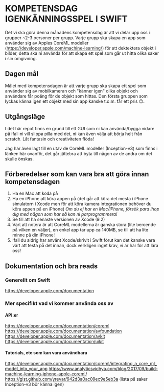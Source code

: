   # KOMPETENSDAG IGENKÄNNINGSSPEL I SWIFT

  Det vi ska göra denna månadens kompetensdag är att vi delar upp oss i grupper ~2-3 personer per grupp. Varje grupp ska skapa en app som använder sig av Apples CoreML modeller (https://developer.apple.com/machine-learning/) för att dektektera objekt i bilder, detta ska ni använda för att skapa ett spel som går ut hitta olika saker i sin omgivning.

  ## Dagen mål
  Målet med kompetensdagen är att varje grupp ska skapa ett spel som använder sig av mobilkameran och "känner igen" olika objekt och användare får poäng för de objekt som hittas. Den första gruppen som lyckas känna igen ett objekt med sin app kanske t.o.m. får ett pris 😉.

  ## Utgångsläge
  I det här repot finns en grund till ett GUI som ni kan använda/bygga vidare på ifall ni vill slippa pilla med det, ni kan även välja att börja helt från scratch. Låt fantasin och creativiteten flöda!

  Jag har även lagt till en utav de CoreML modeller (Inception-v3) som finns i länken här ovanför, det går jättebra att byta till någon av de andra om det skulle önskas.

  ## Förberedelser som kan vara bra att göra innan kompetensdagen
  1. Ha en Mac att koda på
  3. Ha en iPhone att köra appen på (det går att köra det mesta i iPhone simulatorn i Xcode men för att köra kamera integrationen behöver du köra appen på en iPhone)
  *Om du ej har en Mac/iPhone, försök para ihop dig med någon som har så kan ni parprogrammera!*
  3. Se till att ha senaste versionen av Xcode (9.2)
  4. Värt att notera är att CoreML modellerna är ganska stora (lite beroende på vilken en väljer), en enkel app tar upp ca 140MB, se till att ha lite minne på din iPhone!
  5. Ifall du aldrig har använt Xcode/skrivit i Swift förut kan det kanske vara värt att testa på det innan, dock verkligen inget krav, vi är här för att lära oss!

  ## Dokumentation och bra reads
  ### Generellt om Swift
  https://developer.apple.com/documentation
  ### Mer specifikt vad vi kommer använda oss av
  #### API:er
  https://developer.apple.com/documentation/coreml
  https://developer.apple.com/documentation/avfoundation
  https://developer.apple.com/documentation/avkit
  https://developer.apple.com/documentation/uikit

  #### Tutorials, etc som kan vara användbara
  https://developer.apple.com/documentation/coreml/integrating_a_core_ml_model_into_your_app
  https://www.analyticsvidhya.com/blog/2017/09/build-machine-learning-iphone-apple-coreml/
  https://gist.github.com/yrevar/942d3a0ac09ec9e5eb3a (lista på saker Inception-v3 bör känna igen)
